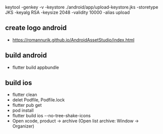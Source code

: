 keytool -genkey -v -keystore ./android/app/upload-keystore.jks -storetype JKS -keyalg RSA -keysize 2048 -validity 10000 -alias upload

## create logo android
- https://romannurik.github.io/AndroidAssetStudio/index.html

## build android
- flutter build appbundle

## build ios
- flutter clean
- delet Podfile, Podfile.lock
- flutter pub get
- pod install
- flutter build ios --no-tree-shake-icons
- Open xcode, product -> archive (Open list archive: Window -> Organizer)